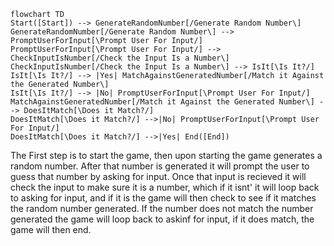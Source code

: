 ```Mermaid
flowchart TD
Start([Start]) --> GenerateRandomNumber[/Generate Random Number\]
GenerateRandomNumber[/Generate Random Number\] --> PromptUserForInput[\Prompt User For Input/]
PromptUserForInput[\Prompt User For Input/] --> CheckInputIsNumber[/Check the Input Is a Number\]
CheckInputIsNumber[/Check the Input Is a Number\] --> IsIt[\Is It?/]
IsIt[\Is It?/] --> |Yes| MatchAgainstGeneratedNumber[/Match it Against the Generated Number\]
IsIt[\Is It?/] --> |No| PromptUserForInput[\Prompt User For Input/]
MatchAgainstGeneratedNumber[/Match it Against the Generated Number\] --> DoesItMatch[\Does it Match?/]
DoesItMatch[\Does it Match?/] -->|No| PromptUserForInput[\Prompt User For Input/]
DoesItMatch[\Does it Match?/] -->|Yes| End([End])
```
The First step is to start the game, then upon starting the game generates a random number. After that number is generated it will prompt the user to guess that number by asking for input. Once that input is recieved it will check the input to make sure it is a number, which if it isnt' it will loop back to asking for input, and if it is the game will then check to see if it matches the random number generated. If the number does not match the number generated the game will loop back to askinf for input, if it does match, the game will then end.
